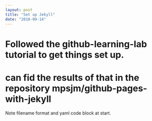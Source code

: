 ```yaml
---
layout: post
title: "Set up Jekyll"
date: "2018-09-14"
---
```

# Followed the github-learning-lab tutorial to get things set up.
# can fid the results of that in the repository mpsjm/github-pages-with-jekyll

Note filename format and yaml code block at start. 
